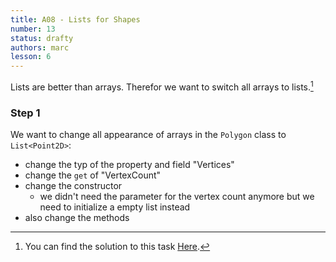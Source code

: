 ```yaml
---
title: A08 - Lists for Shapes
number: 13
status: drafty
authors: marc
lesson: 6
---
```


Lists are better than arrays. Therefor we want to switch all arrays to lists.[^solution]

[^solution]:
    You can find the solution to this task [Here](https://github.com/satkowski/csharp-solutions/blob/master/lesson_06/A08_lists_for_shapes/ExerciseSolution/).

### Step 1

We want to change all appearance of arrays in the `Polygon` class to `List<Point2D>`:
- change the typ of the property and field "Vertices"
- change the `get` of "VertexCount"
- change the constructor
  - we didn't need the parameter for the vertex count anymore but we need to initialize a empty list instead
- also change the methods

